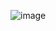 ![image](https://user-images.githubusercontent.com/89542446/184461122-04fd42f9-0e74-4c88-ad9e-08858bdbccf3.png)

